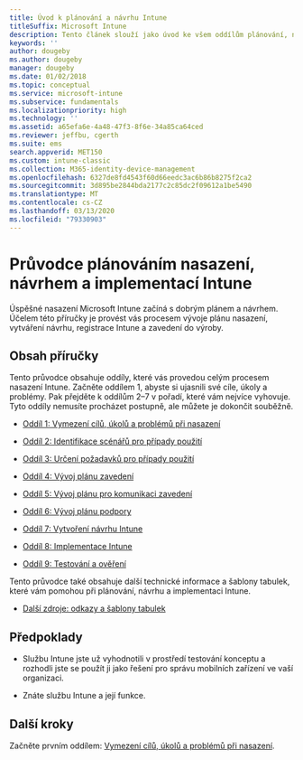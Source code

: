 ```yaml
---
title: Úvod k plánování a návrhu Intune
titleSuffix: Microsoft Intune
description: Tento článek slouží jako úvod ke všem oddílům plánování, návrhu a implementace Microsoft Intune. Obsahuje nástroje, které vám pomohou stanovit cíle, scénáře a požadavky na použití, a umožní vám vytvořit plány nasazení, komunikace, podpory, testování a ověřování.
keywords: ''
author: dougeby
ms.author: dougeby
manager: dougeby
ms.date: 01/02/2018
ms.topic: conceptual
ms.service: microsoft-intune
ms.subservice: fundamentals
ms.localizationpriority: high
ms.technology: ''
ms.assetid: a65efa6e-4a48-47f3-8f6e-34a85ca64ced
ms.reviewer: jeffbu, cgerth
ms.suite: ems
search.appverid: MET150
ms.custom: intune-classic
ms.collection: M365-identity-device-management
ms.openlocfilehash: 6327de8fd4543f60d66eedc3ac6b86b8275f2ca2
ms.sourcegitcommit: 3d895be2844bda2177c2c85dc2f09612a1be5490
ms.translationtype: MT
ms.contentlocale: cs-CZ
ms.lasthandoff: 03/13/2020
ms.locfileid: "79330903"
---
```

# <a name="intune-deployment-planning-design-and-implementation-guide"></a>Průvodce plánováním nasazení, návrhem a implementací Intune

Úspěšné nasazení Microsoft Intune začíná s dobrým plánem a návrhem. Účelem této příručky je provést vás procesem vývoje plánu nasazení, vytváření návrhu, registrace Intune a zavedení do výroby.

## <a name="whats-included-in-this-guide"></a>Obsah příručky

Tento průvodce obsahuje oddíly, které vás provedou celým procesem nasazení Intune. Začněte oddílem 1, abyste si ujasnili své cíle, úkoly a problémy. Pak přejděte k oddílům 2–7 v pořadí, které vám nejvíce vyhovuje. Tyto oddíly nemusíte procházet postupně, ale můžete je dokončit souběžně.

- [Oddíl 1: Vymezení cílů, úkolů a problémů při nasazení](planning-guide-deployment-goals.md)

- [Oddíl 2: Identifikace scénářů pro případy použití](planning-guide-scenarios.md)

- [Oddíl 3: Určení požadavků pro případy použití](planning-guide-requirements.md)

- [Oddíl 4: Vývoj plánu zavedení](planning-guide-rollout-plan.md)

- [Oddíl 5: Vývoj plánu pro komunikaci zavedení](planning-guide-communication-plan.md)

- [Oddíl 6: Vývoj plánu podpory](planning-guide-support-plan.md)

- [Oddíl 7: Vytvoření návrhu Intune](planning-guide-design.md)

- [Oddíl 8: Implementace Intune](planning-guide-onboarding.md)

- [Oddíl 9: Testování a ověření](planning-guide-test-validation.md)

Tento průvodce také obsahuje další technické informace a šablony tabulek, které vám pomohou při plánování, návrhu a implementaci Intune.

- [Další zdroje: odkazy a šablony tabulek](planning-guide-resources.md)

## <a name="assumptions"></a>Předpoklady

- Službu Intune jste už vyhodnotili v prostředí testování konceptu a rozhodli jste se použít ji jako řešení pro správu mobilních zařízení ve vaší organizaci.

- Znáte službu Intune a její funkce.

## <a name="next-steps"></a>Další kroky

Začněte prvním oddílem: [Vymezení cílů, úkolů a problémů při nasazení](planning-guide-deployment-goals.md).
